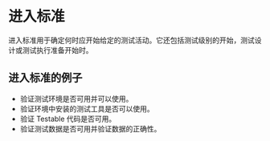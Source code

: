 # 进入标准

进入标准用于确定何时应开始给定的测试活动。它还包括测试级别的开始，测试设计或测试执行准备开始时。

## 进入标准的例子

* 验证测试环境是否可用并可以使用。
* 验证环境中安装的测试工具是否可以使用。
* 验证 Testable 代码是否可用。
* 验证测试数据是否可用并验证数据的正确性。
